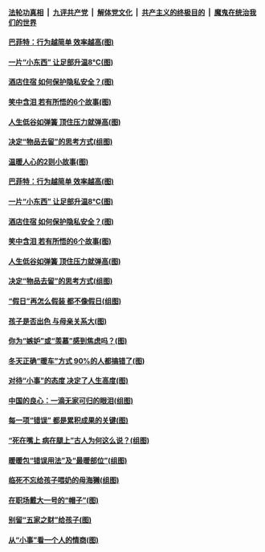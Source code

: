 

####  [法轮功真相](../../../../basic/blob/master/README.md?t=01120902) &nbsp;|&nbsp; [九评共产党](../../../../9ping.md/blob/master/README.md?t=01120902) &nbsp;|&nbsp; [解体党文化](../../../../jtdwh.md/blob/master/README.md?t=01120902)  &nbsp;|&nbsp; [共产主义的终极目的](../../../../gczydzjmd.md/blob/master/README.md?t=01120902) &nbsp;|&nbsp; [魔鬼在统治我们的世界](../../../../mgztzwmdsj.md/blob/master/README.md?t=01120902) 

#### [巴菲特：行为越简单 效率越高(图)](../pages/p8/958732.md?t=01120902) 

#### [一片“小东西” 让足部升温8°C(图)](../pages/p8/958656.md?t=01120902) 

#### [酒店住宿 如何保护隐私安全？(图)](../pages/p8/958723.md?t=01120902) 

#### [笑中含泪 若有所悟的6个故事(图)](../pages/p8/958401.md?t=01120902) 

#### [人生低谷如弹簧 顶住压力就弹高(图)](../pages/p8/958387.md?t=01120902) 

#### [决定“物品去留”的思考方式(组图)](../pages/p8/958631.md?t=01120902) 

#### [温暖人心的2则小故事(图)](../pages/p8/958771.md?t=01120902) 

#### [巴菲特：行为越简单 效率越高(图)](../pages/p8/958732.md?t=01120902) 

#### [一片“小东西” 让足部升温8°C(图)](../pages/p8/958656.md?t=01120902) 

#### [酒店住宿 如何保护隐私安全？(图)](../pages/p8/958723.md?t=01120902) 

#### [笑中含泪 若有所悟的6个故事(图)](../pages/p8/958401.md?t=01120902) 

#### [人生低谷如弹簧 顶住压力就弹高(图)](../pages/p8/958387.md?t=01120902) 

#### [决定“物品去留”的思考方式(组图)](../pages/p8/958631.md?t=01120902) 

#### [“假日”再怎么假装 都不像假日(组图)](../pages/p8/958567.md?t=01120902) 

#### [孩子是否出色 与母亲关系大(图)](../pages/p8/958164.md?t=01120902) 

#### [你为“嫉妒”或“羡慕”感到焦虑吗？(图)](../pages/p8/958565.md?t=01120902) 

#### [冬天正确“暖车”方式 90%的人都搞错了(图)](../pages/p8/958481.md?t=01120902) 

#### [对待“小事”的态度 决定了人生高度(图)](../pages/p8/958535.md?t=01120902) 

#### [中国的良心：一滴无家可归的眼泪(组图)](../pages/p8/956945.md?t=01120902) 

#### [每一项“错误” 都是累积成果的关键(图)](../pages/p8/958477.md?t=01120902) 

#### [“死在嘴上 病在腿上”古人为何这么说？(组图)](../pages/p8/958459.md?t=01120902) 

#### [暖暖包“错误用法”及“最暖部位”(组图)](../pages/p8/958448.md?t=01120902) 

#### [临死不忘给孩子喂奶的母海獭(组图)](../pages/p8/958170.md?t=01120902) 

#### [在职场戴大一号的“帽子”(图)](../pages/p8/957522.md?t=01120902) 

#### [别留“五家之财”给孩子(图)](../pages/p8/958316.md?t=01120902) 

#### [从“小事”看一个人的情商(图)](../pages/p8/958338.md?t=01120902) 

